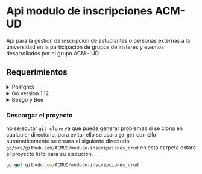 # Api modulo de inscripciones ACM-UD

Api para la gestion de inscripcion de estudiantes o personas externas a la universidad en la participacion de grupos de insteres y eventos desarrollados por el grupo ACM - UD

## Requerimientos

<details>
<summary>Postgres</summary>
Ejemplo de instalacion de postgres para manjaro , si usted tiene otra distribucion o SO diferente por favor buscar el como instalarlo.

```javascript
sudo pacman -S postgresql
```

```javascript
sudo su postgres -l # or sudo -u postgres -i
initdb --locale $LANG -E UTF8 -D '/var/lib/postgres/data/'
exit
```
</details>

<details>
<summary>Go version 1.12</summary>
Ejemplo de instalacion de Go para manjaro , si usted tiene otra distribucion o SO diferente por favor buscar el como instalarlo.

```javascript
sudo pacman -S go
```

en otros otras distribuciones sera usar `apt-get` o `yum install` , pero el paquete se encuentra como ``go`` o ``golang``

Luego se configuraran las variables de entorno.`

Luego se configuraran las variables de entorno.

```javascript
sudo nano /etc/profile.d/goenv.sh
```

Dentro del archivo colocar lo siguiente

```javascript
export GOROOT=/usr/lib/go    
export GOPATH=$HOME/go
export PATH=$PATH:$GOROOT/bin:$GOPATH/bin
```

en la carpeta `home` se debe crear la carpeta `go`

Luego para recargar las varialbes de entorno se ejecuta:

```javascript
source /etc/profile.d/goenv.sh
```

</details>

<details>
<summary>Beego y Bee</summary>
Se necesita instalar beego y bee para su corrcta ejecucion.

```javascript
go get -u github.io/astaxie/beego
```

```javascript
go get -u github.io/beego/bee
```
</details>


### Descargar el proyecto

no sejecutar `git clone` ya que puede generar problemas si se clona en cualquier directorio, para evitar ello se usara `go get` con ello automaticamente se creara el siguiente directorio `go/src/github.com/ACMUD/modulo-inscripciones_crud` en esta carpeta estara el proyecto listo para su ejecucion.

```javascript
go get github.com/ACMUD/modulo-inscripciones_crud
```
